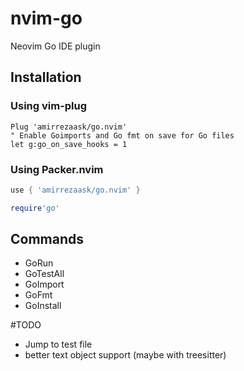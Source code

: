 # nvim-go
Neovim Go IDE plugin

## Installation
### Using vim-plug
```vim
Plug 'amirrezaask/go.nvim'
" Enable Goimports and Go fmt on save for Go files
let g:go_on_save_hooks = 1
```
### Using Packer.nvim
```lua
use { 'amirrezaask/go.nvim' }

require'go'
```
## Commands
- GoRun
- GoTestAll
- GoImport
- GoFmt
- GoInstall



#TODO
- Jump to test file
- better text object support (maybe with treesitter)

